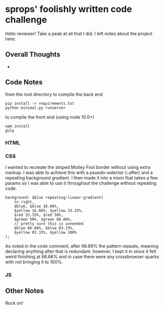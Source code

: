 # sprops' foolishly written code challenge

Hello reviewer! Take a peak at all that I did. I left notes about the project here:


## Overall Thoughts
* 



## Code Notes
from the root directory
to compile the back end
```
pip install -r requirements.txt
python minimal.py runserver
```

to compile the front end (using node 10.0+)
```
npm install
gulp
```


### HTML

### CSS

I wanted to recreate the striped Motley Fool border without using extra markup.
I was able to achieve this with a psuedo-selector (::after) and a repeating background gradient. I then made it into a mixin that takes a few params so I was able to use it throughout the challenge without repeating code.

```
background: $blue repeating-linear-gradient(
	to right, 
	$blue, $blue 16.66%,
	$yellow 16.66%, $yellow 33.33%,
	$red 33.33%, $red 50%,
	$green 50%, $green 66.66%,
	// pretty sure this is unneeded
	$blue 66.66%, $blue 83.33%,
	$yellow 83.33%, $yellow 100%
);
```
As noted in the code comment, after 66.66% the pattern repeats, meaning declaring anything after that is redundant. however, I kept it in since it felt weird finishing at 66.66% and in case there were any crossbrowser quarks with not bringing it to 100%.


### JS


## Other Notes


Rock on!